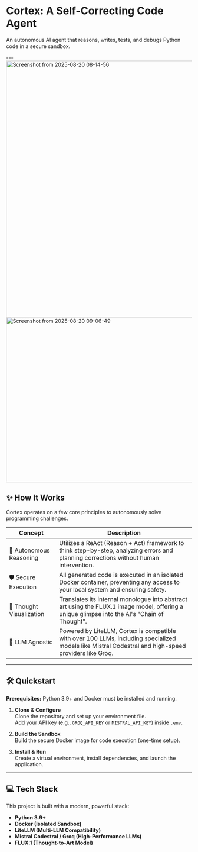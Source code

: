 #  Cortex: A Self-Correcting Code Agent

An autonomous AI agent that reasons, writes, tests, and debugs Python code in a secure sandbox.

---<img width="1689" height="693" alt="Screenshot from 2025-08-20 08-14-56" src="https://github.com/user-attachments/assets/3e9bac52-6e4e-40a2-b758-778e2d758b02" />
<img width="839" height="447" alt="Screenshot from 2025-08-20 09-06-49" src="https://github.com/user-attachments/assets/80552f0f-0fa5-4e86-bdca-d2b50db17272" />



## ✨ How It Works
Cortex operates on a few core principles to autonomously solve programming challenges.

| Concept                | Description                                                                                                                                   |
|-------------------------|-----------------------------------------------------------------------------------------------------------------------------------------------|
| 🧠 Autonomous Reasoning | Utilizes a ReAct (Reason + Act) framework to think step-by-step, analyzing errors and planning corrections without human intervention.        |
| 🛡️ Secure Execution    | All generated code is executed in an isolated Docker container, preventing any access to your local system and ensuring safety.               |
| 🎨 Thought Visualization | Translates its internal monologue into abstract art using the FLUX.1 image model, offering a unique glimpse into the AI's "Chain of Thought". |
| 🔌 LLM Agnostic         | Powered by LiteLLM, Cortex is compatible with over 100 LLMs, including specialized models like Mistral Codestral and high-speed providers like Groq. |

---

## 🛠️ Quickstart

**Prerequisites:** Python 3.9+ and Docker must be installed and running.

1. **Clone & Configure**  
   Clone the repository and set up your environment file.  
   Add your API key (e.g., `GROQ_API_KEY` or `MISTRAL_API_KEY`) inside `.env`.

2. **Build the Sandbox**  
   Build the secure Docker image for code execution (one-time setup).

3. **Install & Run**  
   Create a virtual environment, install dependencies, and launch the application.

---

## 💻 Tech Stack
This project is built with a modern, powerful stack:
- **Python 3.9+**  
- **Docker (Isolated Sandbox)**  
- **LiteLLM (Multi-LLM Compatibility)**  
- **Mistral Codestral / Groq (High-Performance LLMs)**  
- **FLUX.1 (Thought-to-Art Model)**  
